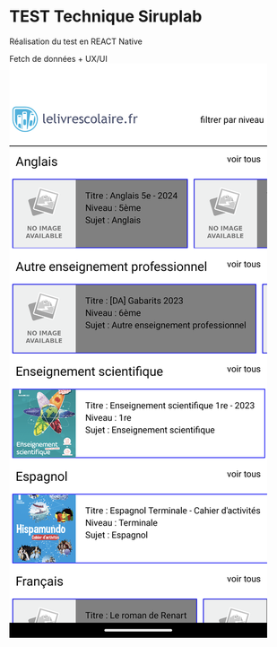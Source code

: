 # TEST Technique Siruplab

Réalisation du test en REACT Native

Fetch de données + UX/UI
![Screenshot](ScreenBooks.png)
